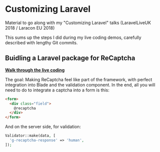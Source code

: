 # Customizing Laravel

Material to go along with my "Customizing Laravel" talks (LaravelLiveUK 2018 / Laracon EU 2018)

This sums up the steps I did during my live coding demos, carefully described with lengthy Git commits.

## Buidling a Laravel package for ReCaptcha

[**Walk through the live coding**](https://github.com/franzliedke/talk-customizing-laravel/commits/master/recaptcha)

The goal: Making ReCaptcha feel like part of the framework, with perfect integration into Blade and the validation component.
In the end, all you will need to do to integrate a captcha into a form is this:

~~~html
<form>
  <div class="field">
    @recaptcha
  </div>
</form>
~~~

And on the server side, for validation:

~~~php
Validator::make(data, [
  'g-recaptcha-response' => 'human',
]);
~~~
